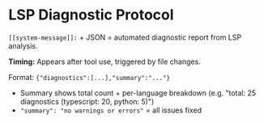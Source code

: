 # LSP Diagnostic Protocol

`[[system-message]]:` + JSON = automated diagnostic report from LSP analysis.

**Timing:** Appears after tool use, triggered by file changes.

Format: `{"diagnostics":[...],"summary":"..."}` 
- Summary shows total count + per-language breakdown (e.g. "total: 25 diagnostics (typescript: 20, python: 5)")
- `"summary": "no warnings or errors"` = all issues fixed

